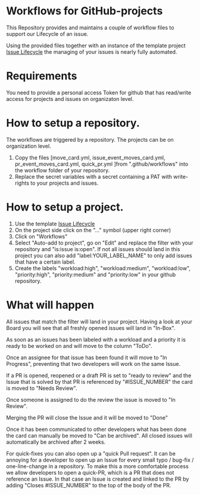 # Workflows for GitHub-projects

This Repository provides and maintains a couple of workflow files to support our Lifecycle of an issue.

Using the provided files together with an instance of the template project [Issue Lifecycle](https://github.com/orgs/DLR-AMR/projects/7) the managing of your issues is nearly fully automated.

# Requirements
You need to provide a personal access Token for github that has read/write access for projects and issues on organizaton level.

# How to setup a repository.
The workflows are triggered by a repository. The projects can be on organization level.
1. Copy the files [move_card.yml, issue_event_moves_card.yml, pr_event_moves_card.yml, quick_pr.yml ]from ".github/workflows" into the workflow folder of your repository.
2. Replace the secret variables with a secret containing a PAT with write-rights to your projects and issues.

# How to setup a project. 
1. Use the template [Issue Lifecycle](https://github.com/orgs/DLR-AMR/projects/7)
2. On the project side click on the "..." symbol (upper right corner)
3. Click on "Workflows"
4. Select "Auto-add to project", go on "Edit" and replace the filter with your repository and "is:issue is:open". If not all issues should land in this project you can also add "label:YOUR_LABEL_NAME" to only add issues that have a certain label.
5. Create the labels "workload:high", "workload:medium", "workload:low", "priority:high", "priority:medium" and "priority:low" in your github repository.

# What will happen
All issues that match the filter will land in your project. Having a look at your Board you will see that all freshly opened issues will land in "In-Box". 

As soon as an issues has been labeled with a workload and a priority it is ready to be worked on and will move to the column "ToDo".

Once an assignee for that issue has been found it will move to "In Progress", preventing that two developers will work on the same Issue. 

If a PR is opened, reopened or a draft PR is set to "ready to review" and the Issue that is solved by that PR is referenced by "#ISSUE_NUMBER" the card is moved to "Needs Review". 

Once someone is assigned to do the review the issue is moved to "In Review". 

Merging the PR will close the Issue and it will be moved to "Done" 

Once it has been communicated to other developers what has been done the card can manually be moved to "Can be archived".
All closed issues will automatically be archived after 2 weeks. 

For quick-fixes you can also open up a "quick Pull request". It can be annoying for a developer to open up an Issue for every small typo / bug-fix / one-line-change in a repository. To make this a more comfortable process we allow developers to open a quick-PR, which is a PR that does not reference an Issue. In that case an Issue is created and linked to the PR by adding "Closes #ISSUE_NUMBER" to the top of the body of the PR. 
